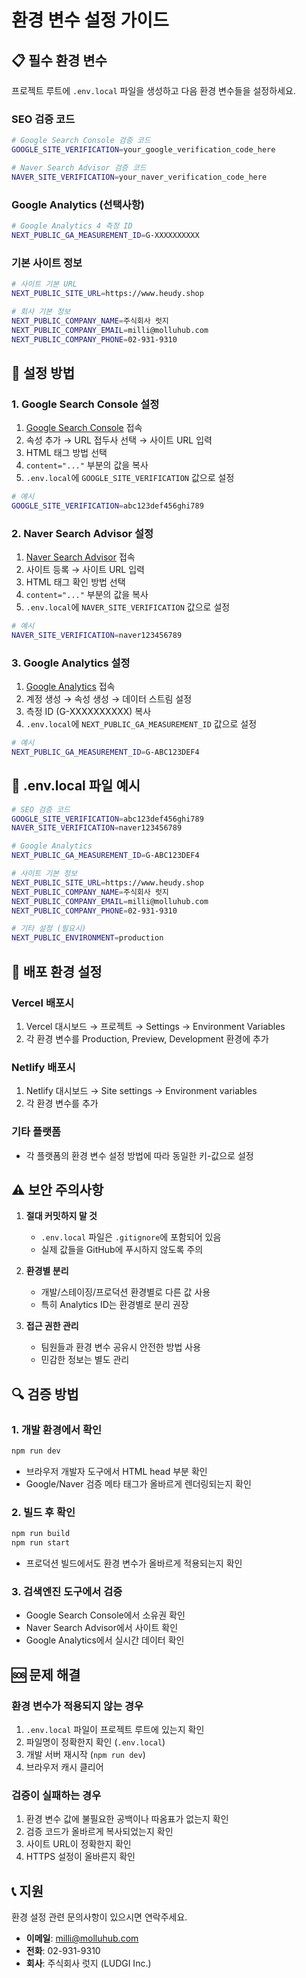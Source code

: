# 환경 변수 설정 가이드

## 📋 필수 환경 변수

프로젝트 루트에 `.env.local` 파일을 생성하고 다음 환경 변수들을 설정하세요.

### SEO 검증 코드
```bash
# Google Search Console 검증 코드
GOOGLE_SITE_VERIFICATION=your_google_verification_code_here

# Naver Search Advisor 검증 코드  
NAVER_SITE_VERIFICATION=your_naver_verification_code_here
```

### Google Analytics (선택사항)
```bash
# Google Analytics 4 측정 ID
NEXT_PUBLIC_GA_MEASUREMENT_ID=G-XXXXXXXXXX
```

### 기본 사이트 정보
```bash
# 사이트 기본 URL
NEXT_PUBLIC_SITE_URL=https://www.heudy.shop

# 회사 기본 정보
NEXT_PUBLIC_COMPANY_NAME=주식회사 럿지
NEXT_PUBLIC_COMPANY_EMAIL=milli@molluhub.com
NEXT_PUBLIC_COMPANY_PHONE=02-931-9310
```

## 🔧 설정 방법

### 1. Google Search Console 설정

1. [Google Search Console](https://search.google.com/search-console) 접속
2. 속성 추가 → URL 접두사 선택 → 사이트 URL 입력
3. HTML 태그 방법 선택
4. `content="..."` 부분의 값을 복사
5. `.env.local`에 `GOOGLE_SITE_VERIFICATION` 값으로 설정

```bash
# 예시
GOOGLE_SITE_VERIFICATION=abc123def456ghi789
```

### 2. Naver Search Advisor 설정

1. [Naver Search Advisor](https://searchadvisor.naver.com/) 접속
2. 사이트 등록 → 사이트 URL 입력
3. HTML 태그 확인 방법 선택
4. `content="..."` 부분의 값을 복사
5. `.env.local`에 `NAVER_SITE_VERIFICATION` 값으로 설정

```bash
# 예시
NAVER_SITE_VERIFICATION=naver123456789
```

### 3. Google Analytics 설정

1. [Google Analytics](https://analytics.google.com/) 접속
2. 계정 생성 → 속성 생성 → 데이터 스트림 설정
3. 측정 ID (G-XXXXXXXXXX) 복사
4. `.env.local`에 `NEXT_PUBLIC_GA_MEASUREMENT_ID` 값으로 설정

```bash
# 예시
NEXT_PUBLIC_GA_MEASUREMENT_ID=G-ABC123DEF4
```

## 📝 .env.local 파일 예시

```bash
# SEO 검증 코드
GOOGLE_SITE_VERIFICATION=abc123def456ghi789
NAVER_SITE_VERIFICATION=naver123456789

# Google Analytics
NEXT_PUBLIC_GA_MEASUREMENT_ID=G-ABC123DEF4

# 사이트 기본 정보
NEXT_PUBLIC_SITE_URL=https://www.heudy.shop
NEXT_PUBLIC_COMPANY_NAME=주식회사 럿지
NEXT_PUBLIC_COMPANY_EMAIL=milli@molluhub.com
NEXT_PUBLIC_COMPANY_PHONE=02-931-9310

# 기타 설정 (필요시)
NEXT_PUBLIC_ENVIRONMENT=production
```

## 🚀 배포 환경 설정

### Vercel 배포시
1. Vercel 대시보드 → 프로젝트 → Settings → Environment Variables
2. 각 환경 변수를 Production, Preview, Development 환경에 추가

### Netlify 배포시
1. Netlify 대시보드 → Site settings → Environment variables
2. 각 환경 변수를 추가

### 기타 플랫폼
- 각 플랫폼의 환경 변수 설정 방법에 따라 동일한 키-값으로 설정

## ⚠️ 보안 주의사항

1. **절대 커밋하지 말 것**
   - `.env.local` 파일은 `.gitignore`에 포함되어 있음
   - 실제 값들을 GitHub에 푸시하지 않도록 주의

2. **환경별 분리**
   - 개발/스테이징/프로덕션 환경별로 다른 값 사용
   - 특히 Analytics ID는 환경별로 분리 권장

3. **접근 권한 관리**
   - 팀원들과 환경 변수 공유시 안전한 방법 사용
   - 민감한 정보는 별도 관리

## 🔍 검증 방법

### 1. 개발 환경에서 확인
```bash
npm run dev
```
- 브라우저 개발자 도구에서 HTML head 부분 확인
- Google/Naver 검증 메타 태그가 올바르게 렌더링되는지 확인

### 2. 빌드 후 확인
```bash
npm run build
npm run start
```
- 프로덕션 빌드에서도 환경 변수가 올바르게 적용되는지 확인

### 3. 검색엔진 도구에서 검증
- Google Search Console에서 소유권 확인
- Naver Search Advisor에서 사이트 확인
- Google Analytics에서 실시간 데이터 확인

## 🆘 문제 해결

### 환경 변수가 적용되지 않는 경우
1. `.env.local` 파일이 프로젝트 루트에 있는지 확인
2. 파일명이 정확한지 확인 (`.env.local`)
3. 개발 서버 재시작 (`npm run dev`)
4. 브라우저 캐시 클리어

### 검증이 실패하는 경우
1. 환경 변수 값에 불필요한 공백이나 따옴표가 없는지 확인
2. 검증 코드가 올바르게 복사되었는지 확인
3. 사이트 URL이 정확한지 확인
4. HTTPS 설정이 올바른지 확인

## 📞 지원

환경 설정 관련 문의사항이 있으시면 연락주세요.

- **이메일**: milli@molluhub.com
- **전화**: 02-931-9310
- **회사**: 주식회사 럿지 (LUDGI Inc.)

